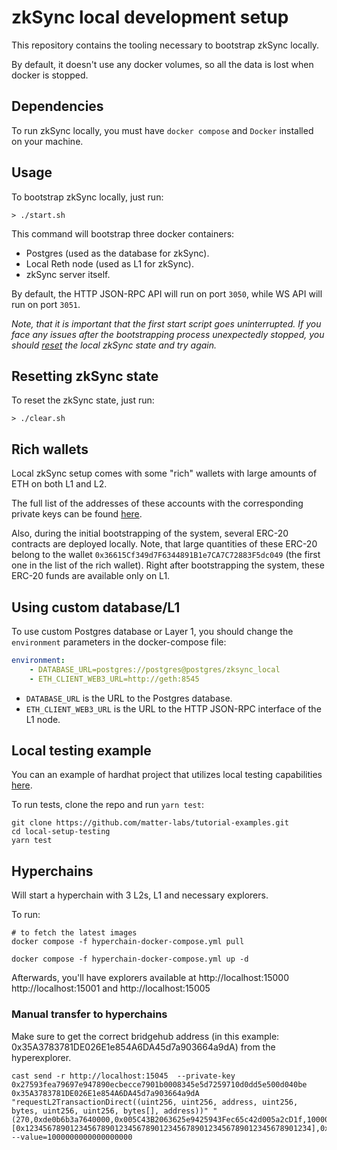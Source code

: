 # zkSync local development setup

This repository contains the tooling necessary to bootstrap zkSync locally.

By default, it doesn't use any docker volumes, so all the data is lost when docker is stopped.

## Dependencies

To run zkSync locally, you must have `docker compose` and `Docker` installed on your machine. 

## Usage

To bootstrap zkSync locally, just run:

```
> ./start.sh
```

This command will bootstrap three docker containers:
- Postgres (used as the database for zkSync).
- Local Reth node (used as L1 for zkSync).
- zkSync server itself.

By default, the HTTP JSON-RPC API will run on port `3050`, while WS API will run on port `3051`. 

*Note, that it is important that the first start script goes uninterrupted. If you face any issues after the bootstrapping process unexpectedly stopped, you should [reset](#resetting-zksync-state) the local zkSync state and try again.* 

## Resetting zkSync state

To reset the zkSync state, just run:

```
> ./clear.sh
```


## Rich wallets

Local zkSync setup comes with some "rich" wallets with large amounts of ETH on both L1 and L2.

The full list of the addresses of these accounts with the corresponding private keys can be found [here](./rich-wallets.json).

Also, during the initial bootstrapping of the system, several ERC-20 contracts are deployed locally. Note, that large quantities of these ERC-20 belong to the wallet `0x36615Cf349d7F6344891B1e7CA7C72883F5dc049` (the first one in the list of the rich wallet). Right after bootstrapping the system, these ERC-20 funds are available only on L1.

## Using custom database/L1

To use custom Postgres database or Layer 1, you should change the `environment` parameters in the docker-compose file:

```yml
environment:
    - DATABASE_URL=postgres://postgres@postgres/zksync_local
    - ETH_CLIENT_WEB3_URL=http://geth:8545
```

- `DATABASE_URL` is the URL to the Postgres database.
- `ETH_CLIENT_WEB3_URL` is the URL to the HTTP JSON-RPC interface of the L1 node.

## Local testing example

You can an example of hardhat project that utilizes local testing capabilities [here](https://github.com/matter-labs/tutorial-examples/tree/main/local-setup-testing).

To run tests, clone the repo and run `yarn test`:

```
git clone https://github.com/matter-labs/tutorial-examples.git
cd local-setup-testing
yarn test
```



## Hyperchains

Will start a hyperchain with 3 L2s, L1 and necessary explorers.

To run:

```shell
# to fetch the latest images
docker compose -f hyperchain-docker-compose.yml pull

docker compose -f hyperchain-docker-compose.yml up -d
```

Afterwards, you'll have explorers available at http://localhost:15000 http://localhost:15001 and http://localhost:15005


### Manual transfer to hyperchains


Make sure to get the correct bridgehub address (in this example: 0x35A3783781DE026E1e854A6DA45d7a903664a9dA) from the hyperexplorer.

 ```
 cast send -r http://localhost:15045  --private-key 0x27593fea79697e947890ecbecce7901b0008345e5d7259710d0dd5e500d040be 0x35A3783781DE026E1e854A6DA45d7a903664a9dA "requestL2TransactionDirect((uint256, uint256, address, uint256, bytes, uint256, uint256, bytes[], address))" "(270,0xde0b6b3a7640000,0x005C43B2063625e9425943Fec65c42d005a2cD1f,10000000000000,"",10000000,800,[0x1234567890123456789012345678901234567890123456789012345678901234],0x005C43B2063625e9425943Fec65c42d005a2cD1f)" --value=1000000000000000000
 ```
